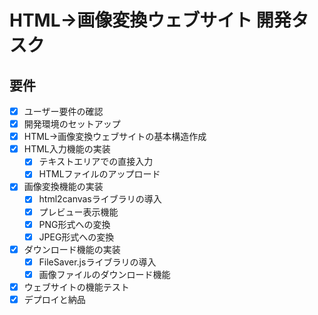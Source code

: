 # HTML→画像変換ウェブサイト 開発タスク

## 要件
- [x] ユーザー要件の確認
- [x] 開発環境のセットアップ
- [x] HTML→画像変換ウェブサイトの基本構造作成
- [x] HTML入力機能の実装
  - [x] テキストエリアでの直接入力
  - [x] HTMLファイルのアップロード
- [x] 画像変換機能の実装
  - [x] html2canvasライブラリの導入
  - [x] プレビュー表示機能
  - [x] PNG形式への変換
  - [x] JPEG形式への変換
- [x] ダウンロード機能の実装
  - [x] FileSaver.jsライブラリの導入
  - [x] 画像ファイルのダウンロード機能
- [x] ウェブサイトの機能テスト
- [x] デプロイと納品
